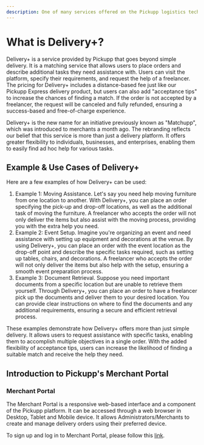 ```yaml
---
description: One of many services offered on the Pickupp logistics technology platform.
---
```


# What is Delivery+?

Delivery+ is a service provided by Pickupp that goes beyond simple delivery. It is a matching service that allows users to place orders and describe additional tasks they need assistance with. Users can visit the platform, specify their requirements, and request the help of a freelancer. The pricing for Delivery+ includes a distance-based fee just like our Pickupp Express delivery product, but users can also add "acceptance tips" to increase the chances of finding a match. If the order is not accepted by a freelancer, the request will be canceled and fully refunded, ensuring a success-based and free-of-charge experience.

Delivery+ is the new name for an initiative previously known as "Matchupp", which was introduced to merchants a month ago. The rebranding reflects our belief that this service is more than just a delivery platform. It offers greater flexibility to individuals, businesses, and enterprises, enabling them to easily find ad hoc help for various tasks.

## Example & Use Cases of Delivery+

Here are a few examples of how Delivery+ can be used:

1. Example 1: Moving Assistance. Let's say you need help moving furniture from one location to another. With Delivery+, you can place an order specifying the pick-up and drop-off locations, as well as the additional task of moving the furniture. A freelancer who accepts the order will not only deliver the items but also assist with the moving process, providing you with the extra help you need.
2. Example 2: Event Setup. Imagine you're organizing an event and need assistance with setting up equipment and decorations at the venue. By using Delivery+, you can place an order with the event location as the drop-off point and describe the specific tasks required, such as setting up tables, chairs, and decorations. A freelancer who accepts the order will not only deliver the items but also help with the setup, ensuring a smooth event preparation process.
3. Example 3: Document Retrieval. Suppose you need important documents from a specific location but are unable to retrieve them yourself. Through Delivery+, you can place an order to have a freelancer pick up the documents and deliver them to your desired location. You can provide clear instructions on where to find the documents and any additional requirements, ensuring a secure and efficient retrieval process.

These examples demonstrate how Delivery+ offers more than just simple delivery. It allows users to request assistance with specific tasks, enabling them to accomplish multiple objectives in a single order. With the added flexibility of acceptance tips, users can increase the likelihood of finding a suitable match and receive the help they need.

## Introduction to Pickupp's Merchant Portal

### **Merchant Portal**

The Merchant Portal is a responsive web-based interface and a component of the Pickupp platform. It can be accessed through a web browser in Desktop, Tablet and Mobile device. It allows Administrators/Merchants to create and manage delivery orders using their preferred device.

To sign up and log in to Merchant Portal, please follow this [link](broken-reference).&#x20;

##
